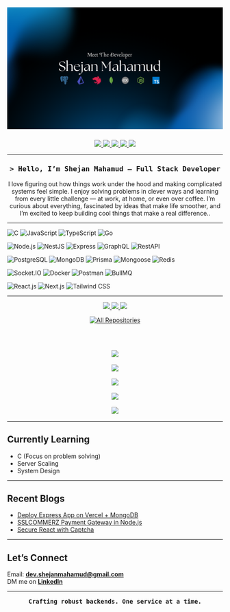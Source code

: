 <h1 align="center">
  <img src="./assets/git-cover.png" alt="Shejan Mahamud Banner" />
</h1>

<p align="center">
  <a href="https://portfolio.shejan.me" target="_blank">
    <img src="https://img.shields.io/badge/Portfolio-%230077B5?style=for-the-badge&logo=vercel&logoColor=white" />
  </a>
  <a href="https://linkedin.com/in/md-shejanmahamud" target="_blank">
    <img src="https://img.shields.io/badge/LinkedIn-%230077B5?style=for-the-badge&logo=linkedin&logoColor=white" />
  </a>
  <a href="https://shejanmahamud.medium.com/" target="_blank">
    <img src="https://img.shields.io/badge/Blogs-black?style=for-the-badge&logo=medium&logoColor=white" />
  </a>
    <a href="https://twitter.com/_ShejanMahamud_" target="_blank">
    <img src="https://img.shields.io/badge/LeetCode-black?style=for-the-badge&logo=leetcode&logoColor=orange" />
  <a href="https://codeforces.com/profile/shejan_mahamud" target="_blank">
    <img src="https://img.shields.io/badge/Codeforces-1F8ACB?style=for-the-badge&logo=codeforces&logoColor=white" />
  </a>
</p>

---

<h3 align="center">
  <samp>&gt; Hello, I’m <b>Shejan Mahamud</b> — Full Stack Developer</samp>
</h3>

<p align="center">
I love figuring out how things work under the hood and making complicated systems feel simple. I enjoy solving problems in clever ways and learning from every little challenge — at work, at home, or even over coffee. I’m curious about everything, fascinated by ideas that make life smoother, and I’m excited to keep building cool things that make a real difference.</strong>.
</p>

---

![C](https://img.shields.io/badge/-C-3178C6?style=for-the-badge&logo=c&logoColor=white)
![JavaScript](https://img.shields.io/badge/-JavaScript-F7DF1E?style=for-the-badge&logo=javascript&logoColor=black)
![TypeScript](https://img.shields.io/badge/-TypeScript-3178C6?style=for-the-badge&logo=typescript&logoColor=white)
![Go](https://img.shields.io/badge/-Go-3178C6?style=for-the-badge&logo=go&logoColor=white)

![Node.js](https://img.shields.io/badge/-Node.js-339933?style=for-the-badge&logo=node.js&logoColor=white)
![NestJS](https://img.shields.io/badge/-NestJS-E0234E?style=for-the-badge&logo=nestjs&logoColor=white)
![Express](https://img.shields.io/badge/-Express-000000?style=for-the-badge&logo=express&logoColor=white)
![GraphQL](https://img.shields.io/badge/graphql-red?style=for-the-badge&logo=graphql&logoColor=white)
![RestAPI](https://img.shields.io/badge/restapi-brown?style=for-the-badge&logo=rest&logoColor=white)

![PostgreSQL](https://img.shields.io/badge/-PostgreSQL-4169E1?style=for-the-badge&logo=postgresql&logoColor=white)
![MongoDB](https://img.shields.io/badge/-MongoDB-47A248?style=for-the-badge&logo=mongodb&logoColor=white)
![Prisma](https://img.shields.io/badge/-Prisma-2D3748?style=for-the-badge&logo=prisma&logoColor=white)
![Mongoose](https://img.shields.io/badge/-Mongoose-D2042D?style=for-the-badge&logo=mongoose&logoColor=white)
![Redis](https://img.shields.io/badge/-Redis-red?style=for-the-badge&logo=redis&logoColor=white)

![Socket.IO](https://img.shields.io/badge/-Socket-000000?style=for-the-badge&logo=socket.io&logoColor=white)
![Docker](https://img.shields.io/badge/-Docker-2496ED?style=for-the-badge&logo=docker&logoColor=white)
![Postman](https://img.shields.io/badge/-Postman-FF6C37?style=for-the-badge&logo=postman&logoColor=white)
![BullMQ](https://img.shields.io/badge/-BullMQ-000000?style=for-the-badge&logo=bullmq&logoColor=white)

![React.js](https://img.shields.io/badge/React.js-20232A?style=for-the-badge&logo=react&logoColor=61DAFB)
![Next.js](https://img.shields.io/badge/Next.js-000000?style=for-the-badge&logo=nextdotjs&logoColor=white)
![Tailwind CSS](https://img.shields.io/badge/Tailwind_CSS-06B6D4?style=for-the-badge&logo=tailwindcss&logoColor=white)

---

<p align="center">
    <a href="https://github.com/ShejanMahamud/erazor-client">
    <img src="https://github-readme-stats.vercel.app/api/pin/?username=ShejanMahamud&repo=erazor-client&border_color=6d28d9&bg_color=0D1117&title_color=C9D1D9&text_color=8B949E&icon_color=6d28d9" />
  </a>
  <a href="https://github.com/ShejanMahamud/recaptz">
    <img src="https://github-readme-stats.vercel.app/api/pin/?username=ShejanMahamud&repo=recaptz&border_color=6d28d9&bg_color=0D1117&title_color=C9D1D9&text_color=8B949E&icon_color=6d28d9" />
  </a>
  <a href="https://github.com/ShejanMahamud/bkash-js">
    <img src="https://github-readme-stats.vercel.app/api/pin/?username=ShejanMahamud&repo=bkash-js&border_color=6d28d9&bg_color=0D1117&title_color=C9D1D9&text_color=8B949E&icon_color=6d28d9" />
  </a>
</p>

<p align="center">
  <a href="https://github.com/ShejanMahamud?tab=repositories" target="_blank"><img alt="All Repositories" title="All Repositories" src="https://img.shields.io/badge/-All%20Repos-2962FF?style=for-the-badge&logo=koding&logoColor=white"/></a>
</p>

<br/>
<br/>

<p align="center">
  <img src="https://github-readme-streak-stats.herokuapp.com?user=ShejanMahamud&theme=react&hide_border=true&background=0D1117&stroke=0D1117&fire=be185d&sideLabels=6d28d9&currStreakNum=be185d&ring=be185d&currStreakLabel=be185d&sideNums=6d28d9" />
</p>

<p align="center">
  <img src="https://github-readme-stats.vercel.app/api/top-langs/?username=ShejanMahamud&layout=compact&theme=react&bg_color=0D1117&border_color=6d28d9&title_color=be185d&text_color=ffffff" />
</p>

<p align="center">
  <img src="https://github-readme-stats.vercel.app/api?username=ShejanMahamud&show_icons=true&theme=react&bg_color=0D1117&border_color=6d28d9&title_color=be185d&icon_color=6d28d9&text_color=ffffff" />
</p>

<p align="center">
  <img src="https://github-profile-trophy.vercel.app/?username=ShejanMahamud&theme=onedark&row=1&no-frame=true&title=Followers,Stars,Commit,Repositories,PullRequest" />
</p>

<p align="center">
  <img src="https://github-readme-activity-graph.vercel.app/graph?username=ShejanMahamud&bg_color=0D1117&color=6d28d9&line=6d28d9&point=be185d&area=true&hide_border=true&custom_title=Shejan%20Mahamud's%20Activity%20Graph" />
</p>

---

## Currently Learning

- C (Focus on problem solving)
- Server Scaling
- System Design

---

## Recent Blogs

- [Deploy Express App on Vercel + MongoDB](https://shejanmahamud.medium.com/how-to-deploy-an-express-app-on-vercel-with-mongodb-e64ba9a83f4f)  
- [SSLCOMMERZ Payment Gateway in Node.js](https://shejanmahamud.medium.com/integrating-sslcommerz-payment-gateway-in-node-js-1e0e7d1e2c70)  
- [Secure React with Captcha](https://shejanmahamud.medium.com/securing-your-react-applications-with-react-awesome-captcha-a-complete-guide-e2f1a8e5c002)  

---

## Let’s Connect

Email: **dev.shejanmahamud@gmail.com**  
DM me on [**LinkedIn**](https://linkedin.com/in/md-shejanmahamud)  

---

<p align="center">
  <samp><b>Crafting robust backends. One service at a time. </b></samp>
</p>
